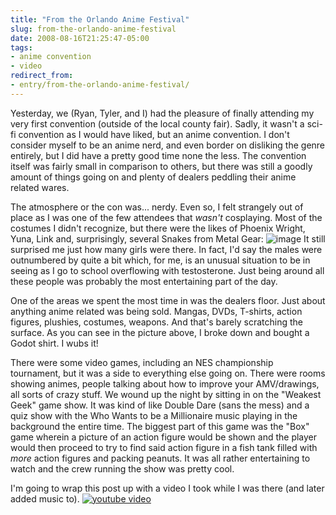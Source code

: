 ```yaml
---
title: "From the Orlando Anime Festival"
slug: from-the-orlando-anime-festival
date: 2008-08-16T21:25:47-05:00
tags:
- anime convention
- video
redirect_from:
- entry/from-the-orlando-anime-festival/
---
```

Yesterday, we (Ryan, Tyler, and I) had the pleasure of finally attending my very first convention (outside of the local county fair). Sadly, it wasn't a sci-fi convention as I would have liked, but an anime convention. I don't consider myself to be an anime nerd, and even border on disliking the genre entirely, but I did have a pretty good time none the less. The convention itself was fairly small in comparison to others, but there was still a goodly amount of things going on and plenty of dealers peddling their anime related wares.

The atmosphere or the con was... nerdy. Even so, I felt strangely out of place as I was one of the few attendees that _wasn't_ cosplaying. Most of the costumes I didn't recognize, but there were the likes of Phoenix Wright, Yuna, Link and, surprisingly, several Snakes from Metal Gear:
![](http://farm4.static.flickr.com/3124/2767639648_eb81a44209.jpg?v=0 "image")
It still surprised me just how many girls were there. In fact, I'd say the males were outnumbered by quite a bit which, for me, is an unusual situation to be in seeing as I go to school overflowing with testosterone. Just being around all these people was probably the most entertaining part of the day.

One of the areas we spent the most time in was the dealers floor. Just about anything anime related was being sold. Mangas, DVDs, T-shirts, action figures, plushies, costumes, weapons. And that's barely scratching the surface. As you can see in the picture above, I broke down and bought a Godot shirt. I wubs it!

There were some video games, including an NES championship tournament, but it was a side to everything else going on. There were rooms showing animes, people talking about how to improve your AMV/drawings, all sorts of crazy stuff. We wound up the night by sitting in on the "Weakest Geek" game show. It was kind of like Double Dare (sans the mess) and a quiz show with the Who Wants to be a Millionaire music playing in the background the entire time. The biggest part of this game was the "Box" game wherein a picture of an action figure would be shown and the player would then proceed to try to find said action figure in a fish tank filled with _more_ action figures and packing peanuts. It was all rather entertaining to watch and the crew running the show was pretty cool.

I'm going to wrap this post up with a video I took while I was there (and later added music to).
[![youtube video](https://img.youtube.com/vi/I712oSEjZIM/0.jpg)](https://www.youtube.com/watch?v=I712oSEjZIM&youtube-thumb)
